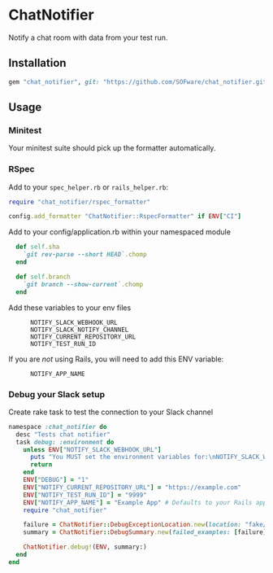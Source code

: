 # ChatNotifier

Notify a chat room with data from your test run.

## Installation

```ruby
gem "chat_notifier", git: "https://github.com/SOFware/chat_notifier.git"
```

## Usage

### Minitest

Your minitest suite should pick up the formatter automatically.

### RSpec

Add to your `spec_helper.rb` or `rails_helper.rb`:

```ruby
require "chat_notifier/rspec_formatter"

config.add_formatter "ChatNotifier::RspecFormatter" if ENV["CI"]
```

Add to your config/application.rb within your namespaced module

```ruby
  def self.sha
    `git rev-parse --short HEAD`.chomp
  end

  def self.branch
    `git branch --show-current`.chomp
  end
```

Add these variables to your env files

```
      NOTIFY_SLACK_WEBHOOK_URL
      NOTIFY_SLACK_NOTIFY_CHANNEL
      NOTIFY_CURRENT_REPOSITORY_URL
      NOTIFY_TEST_RUN_ID
```

If you are _not_ using Rails, you will need to add this ENV variable:

```
      NOTIFY_APP_NAME
```

### Debug your Slack setup

Create rake task to test the connection to your Slack channel

```ruby
namespace :chat_notifier do
  desc "Tests chat notifier"
  task debug: :environment do
    unless ENV["NOTIFY_SLACK_WEBHOOK_URL"]
      puts "You MUST set the environment variables for:\nNOTIFY_SLACK_WEBHOOK_URL"
      return
    end
    ENV["DEBUG"] = "1"
    ENV["NOTIFY_CURRENT_REPOSITORY_URL"] = "https://example.com"
    ENV["NOTIFY_TEST_RUN_ID"] = "9999"
    ENV["NOTIFY_APP_NAME"] = "Example App" # Defaults to your Rails app name
    require "chat_notifier"

    failure = ChatNotifier::DebugExceptionLocation.new(location: "fake/path.rb")
    summary = ChatNotifier::DebugSummary.new(failed_examples: [failure])

    ChatNotifier.debug!(ENV, summary:)
  end
end
```
